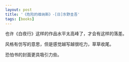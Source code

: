 ```yaml
---
layout: post
title: '《危险的维纳斯》-[日]东野圭吾'
tags: [books]
---
```


也许《白夜行》这样的作品水平太高峰了，才会有这样的落差。

风格有仿写的意思，但是感觉越写越很吃力，草草收尾。

恐怕书的封面更具吸引力些。
